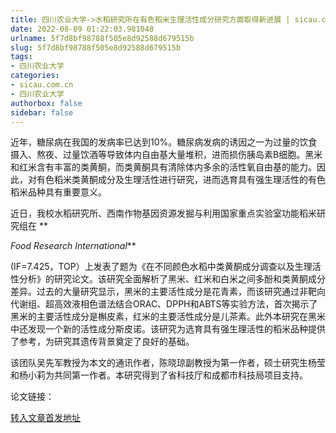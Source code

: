 ```yaml
---
title: 四川农业大学->水稻研究所在有色稻米生理活性成分研究方面取得新进展 | sicau.com.cn
date: 2022-08-09 01:22:03.981048
urlname: 5f7d8bf98788f505e8d92588d679515b
slug: 5f7d8bf98788f505e8d92588d679515b
tags: 
- 四川农业大学
categories:
- sicau.com.cn
- 四川农业大学
authorbox: false
sidebar: false
---
```

近年，糖尿病在我国的发病率已达到10%。糖尿病发病的诱因之一为过量的饮食摄入、熬夜、过量饮酒等导致体内自由基大量堆积，进而损伤胰岛素B细胞。黑米和红米含有丰富的类黄酮，而类黄酮具有清除体内多余的活性氧自由基的能力。因此，对有色稻米类黄酮成分及生理活性进行研究，进而选育具有强生理活性的有色稻米品种具有重要意义。

近日，我校水稻研究所、西南作物基因资源发掘与利用国家重点实验室功能稻米研究组在 ** 
<!--more-->
_Food Research International_**

(IF=7.425，TOP）上发表了题为《在不同颜色水稻中类黄酮成分调查以及生理活性分析》的研究论文。该研究全面解析了黑米、红米和白米之间多酚和类黄酮成分差异。过去的大量研究显示，黑米的主要活性成分是花青素，而该研究通过非靶向代谢组、超高效液相色谱法结合ORAC、DPPH和ABTS等实验方法，首次揭示了黑米的主要活性成分是槲皮素，红米的主要活性成分是儿茶素。此外本研究在黑米中还发现一个新的活性成分斯皮诺。该研究为选育具有强生理活性的稻米品种提供了参考，为研究其遗传背景奠定了良好的基础。

该团队吴先军教授为本文的通讯作者，陈晓琼副教授为第一作者，硕士研究生杨莹和杨小莉为共同第一作者。本研究得到了省科技厅和成都市科技局项目支持。

论文链接：



[转入文章首发地址](https://news.sicau.edu.cn/info/1078/69091.htm)